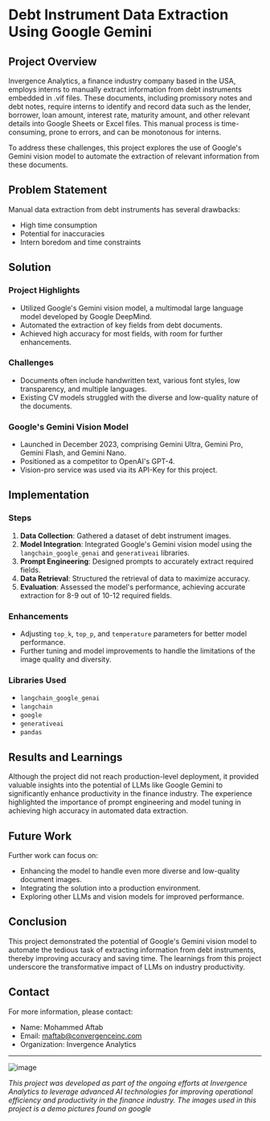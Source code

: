 # Debt Instrument Data Extraction Using Google Gemini

## Project Overview

Invergence Analytics, a finance industry company based in the USA, employs interns to manually extract information from debt instruments embedded in .vif files. These documents, including promissory notes and debt notes, require interns to identify and record data such as the lender, borrower, loan amount, interest rate, maturity amount, and other relevant details into Google Sheets or Excel files. This manual process is time-consuming, prone to errors, and can be monotonous for interns.

To address these challenges, this project explores the use of Google's Gemini vision model to automate the extraction of relevant information from these documents.

## Problem Statement

Manual data extraction from debt instruments has several drawbacks:
- High time consumption
- Potential for inaccuracies
- Intern boredom and time constraints

## Solution

### Project Highlights
- Utilized Google's Gemini vision model, a multimodal large language model developed by Google DeepMind.
- Automated the extraction of key fields from debt documents.
- Achieved high accuracy for most fields, with room for further enhancements.

### Challenges
- Documents often include handwritten text, various font styles, low transparency, and multiple languages.
- Existing CV models struggled with the diverse and low-quality nature of the documents.

### Google's Gemini Vision Model
- Launched in December 2023, comprising Gemini Ultra, Gemini Pro, Gemini Flash, and Gemini Nano.
- Positioned as a competitor to OpenAI's GPT-4.
- Vision-pro service was used via its API-Key for this project.

## Implementation

### Steps
1. **Data Collection**: Gathered a dataset of debt instrument images.
2. **Model Integration**: Integrated Google's Gemini vision model using the `langchain_google_genai` and `generativeai` libraries.
3. **Prompt Engineering**: Designed prompts to accurately extract required fields.
4. **Data Retrieval**: Structured the retrieval of data to maximize accuracy.
5. **Evaluation**: Assessed the model's performance, achieving accurate extraction for 8-9 out of 10-12 required fields.

### Enhancements
- Adjusting `top_k`, `top_p`, and `temperature` parameters for better model performance.
- Further tuning and model improvements to handle the limitations of the image quality and diversity.

### Libraries Used
- `langchain_google_genai`
- `langchain`
- `google`
- `generativeai`
- `pandas`

## Results and Learnings

Although the project did not reach production-level deployment, it provided valuable insights into the potential of LLMs like Google Gemini to significantly enhance productivity in the finance industry. The experience highlighted the importance of prompt engineering and model tuning in achieving high accuracy in automated data extraction.

## Future Work

Further work can focus on:
- Enhancing the model to handle even more diverse and low-quality document images.
- Integrating the solution into a production environment.
- Exploring other LLMs and vision models for improved performance.

## Conclusion

This project demonstrated the potential of Google's Gemini vision model to automate the tedious task of extracting information from debt instruments, thereby improving accuracy and saving time. The learnings from this project underscore the transformative impact of LLMs on industry productivity.

## Contact

For more information, please contact:
- Name: Mohammed Aftab
- Email: maftab@convergenceinc.com
- Organization: Invergence Analytics

---
![image](https://github.com/Aftabbs/Debt-Instrument-Data-Extraction-Using-Google-Gemini/assets/112916888/672674b0-9475-473e-8dfd-672085613691)

*This project was developed as part of the ongoing efforts at Invergence Analytics to leverage advanced AI technologies for improving operational efficiency and productivity in the finance industry.*
*The images used in this project is a demo pictures found on google*
